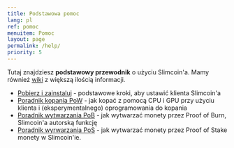```yaml
---
title: Podstawowa pomoc
lang: pl
ref: pomoc
menuitem: Pomoc
layout: page
permalink: /help/
priority: 5
---
```


Tutaj znajdziesz **podstawowy przewodnik** o użyciu Slimcoin'a. Mamy również [wiki](https://github.com/slimcoin-project/Slimcoin/wiki) z większą ilością informacji.

* [Pobierz i zainstaluj](/installation/) - podstawowe kroki, aby ustawić klienta Slimcoin'a
* [Poradnik kopania PoW](/mining-guide/) - jak kopać z pomocą CPU i GPU przy użyciu klienta i (eksperymentalnego) oprogramowania do kopania
* [Poradnik wytwarzania PoB](/proof-of-burn-guide/) - jak wytwarzać monety przez Proof of Burn, Slimcoin'a autorską funkcję
* [Poradnik wyrwarzania PoS](/proof-of-stake-guide/) - jak wytwarzać monety przez Proof of Stake monety w Slimcoin'ie.
